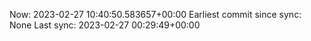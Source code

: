Now: 2023-02-27 10:40:50.583657+00:00 Earliest commit since sync: None Last sync: 2023-02-27 00:29:49+00:00
